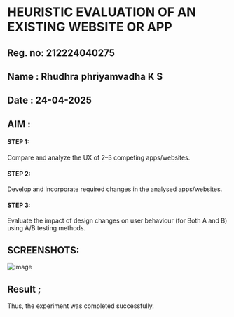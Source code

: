 # HEURISTIC EVALUATION OF AN EXISTING WEBSITE OR APP


## Reg. no: 212224040275

## Name : Rhudhra phriyamvadha K S

## Date : 24-04-2025

## AIM : 

#### STEP 1:

Compare and analyze the UX of 2–3 competing apps/websites.

#### STEP 2:

Develop and incorporate required changes in the analysed apps/websites.

#### STEP 3:

Evaluate the impact of design changes on user behaviour (for Both A and B) using A/B testing methods.



## SCREENSHOTS:


![image](https://github.com/user-attachments/assets/ab0eeb7b-4440-456d-b159-aef7b23e432f)


## Result ;
Thus, the experiment was completed successfully.
